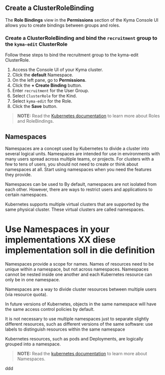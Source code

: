 ## Create a ClusterRoleBinding

The __Role Bindings__ view in the __Permissions__ section of the Kyma Console UI allows you to create bindings between groups and roles.

### Create a ClusterRoleBinding and bind the `recruitment` group to the `kyma-edit` ClusterRole

Follow these steps to bind the recruitment group to the kyma-edit ClusterRole.

1. Access the Console UI of your Kyma cluster. 
2. Click the __default__ Namespace.
3. On the left pane, go to __Permissions__.
4. Click the __+ Create Binding__ button.
5. Enter `recruitment` for the User Group.
6. Select `ClusterRole` for the Kind.
7. Select `kyma-edit` for the Role.
8. Click the __Save__ button.


>**NOTE:** Read the [Kubernetes documentation](https://kubernetes.io/docs/reference/access-authn-authz/rbac/) to learn more about Roles and RoleBindings.
 
## Namespaces

Namespaces are a concept used by Kubernetes to divide a cluster into several logical units. Namespaces are intended for use in environments with many users spread across multiple teams, or projects. For clusters with a few to tens of users, you should not need to create or think about namespaces at all. Start using namespaces when you need the features they provide.

Namespaces can be used to  By default, namespaces are not isolated from each other. However, there are ways to restrict users and applications to certain namespaces.

Kubernetes supports multiple virtual clusters that are supported by the same physical cluster. These virtual clusters are called namespaces.


# Use Namespaces in your implementations XX diese implementation soll in die definition



Namespaces provide a scope for names. Names of resources need to be unique within a namespace, but not across namespaces. Namespaces cannot be nested inside one another and each Kubernetes resource can only be in one namespace.

Namespaces are a way to divide cluster resources between multiple users (via resource quota).

In future versions of Kubernetes, objects in the same namespace will have the same access control policies by default.

It is not necessary to use multiple namespaces just to separate slightly different resources, such as different versions of the same software: use labels to distinguish resources within the same namespace




Kubernetes resources, such as pods and Deployments, are logically grouped into a namespace.


>**NOTE:** Read the [kubernetes documentation](https://kubernetes.io/docs/concepts/overview/working-with-objects/namespaces/) to learn more about Namespaces.


ddd
